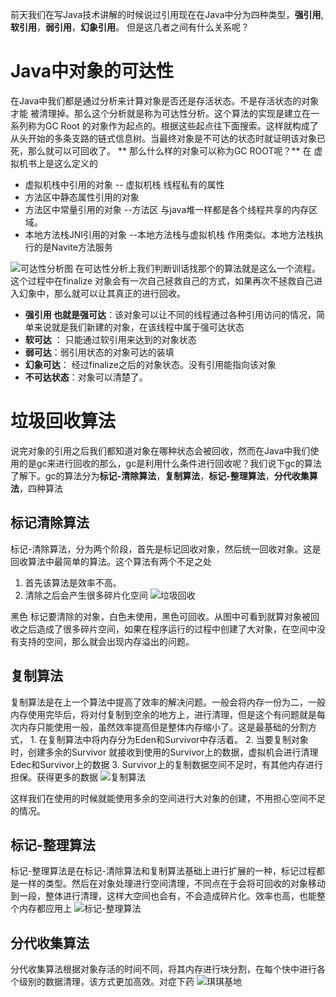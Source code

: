 前天我们在写Java技术讲解的时候说过引用现在在Java中分为四种类型，**强引用**,**软引用**，**弱引用**，**幻象引用**。
但是这几者之间有什么关系呢？
# Java中对象的可达性
在Java中我们都是通过分析来计算对象是否还是存活状态。不是存活状态的对象才能 被清理掉。那么这个分析就是称为可达性分析。这个算法的实现是建立在一系列称为GC Root 的对象作为起点的。根据这些起点往下面搜索。这样就构成了从头开始的多条支路的链式信息树。当最终对象是不可达的状态时就证明该对象已死，那么就可以可回收了。
** 那么什么样的对象可以称为GC ROOT呢？**
在 虚拟机书上是这么定义的
- 虚拟机栈中引用的对象  -- 虚拟机栈 线程私有的属性
- 方法区中静态属性引用的对象 
- 方法区中常量引用的对象   --方法区 与java堆一样都是各个线程共享的内存区域。
- 本地方法栈JNI引用的对象  --本地方法栈与虚拟机栈 作用类似。本地方法栈执行的是Navite方法服务

![可达性分析图](https://upload-images.jianshu.io/upload_images/4237685-27c7931a50e79a17.png?imageMogr2/auto-orient/strip%7CimageView2/2/w/1240)
在可达性分析上我们判断训话找那个的算法就是这么一个流程。这个过程中在finalize 对象会有一次自己拯救自己的方式，如果再次不拯救自己进入幻象中，那么就可以让其真正的进行回收。
-  **强引用 也就是强可达**：该对象可以让不同的线程通过各种引用访问的情况，简单来说就是我们新建的对象，在该线程中属于强可达状态
- **软可达** ： 只能通过软引用来达到的对象状态
- **弱可达**：弱引用状态的对象可达的装填
- **幻象可达**：  经过finalize之后的对象状态。没有引用能指向该对象
- **不可达状态**：对象可以清楚了。
# 垃圾回收算法
   说完对象的引用之后我们都知道对象在哪种状态会被回收，然而在Java中我们使用的是gc来进行回收的那么，gc是利用什么条件进行回收呢？我们说下gc的算法了解下。gc的算法分为**标记-清除算法**，**复制算法**，**标记-整理算法**，**分代收集算法**，四种算法
## 标记清除算法
  标记-清除算法，分为两个阶段，首先是标记回收对象，然后统一回收对象。这是回收算法中最简单的算法。这个算法有两个不足之处
 1. 首先该算法是效率不高。
 2. 清除之后会产生很多碎片化空间
  ![垃圾回收](https://upload-images.jianshu.io/upload_images/4237685-9b5948f536e1fc75.png?imageMogr2/auto-orient/strip%7CimageView2/2/w/1240)

 黑色 标记要清除的对象，白色未使用，黑色可回收。从图中可看到就算对象被回收之后造成了很多碎片空间，如果在程序运行的过程中创建了大对象，在空间中没有支持的空间，那么就会出现内存溢出的问题。
## 复制算法
  复制算法是在上一个算法中提高了效率的解决问题。一般会将内存一份为二，一般内存使用完毕后，将对付复制到空余的地方上，进行清理，但是这个有问题就是每次内存只能使用一般，虽然效率提高但是整体内存缩小了。这是最基础的分割方式，
    1. 在复制算法中将内存分为Eden和Survivor中存活着。
     2. 当要复制对象时，创建多余的Survivor 就接收到使用的Survivor上的数据，虚拟机会进行清理Edec和Survivor上的数据
    3. Survivor上的复制数据空间不足时，有其他内存进行担保。获得更多的数据
![复制算法](https://upload-images.jianshu.io/upload_images/4237685-c9531adc2018471c.png?imageMogr2/auto-orient/strip%7CimageView2/2/w/1240)

这样我们在使用的时候就能使用多余的空间进行大对象的创建，不用担心空间不足的情况。
## 标记-整理算法
  标记-整理算法是在标记-清除算法和复制算法基础上进行扩展的一种，标记过程都是一样的类型。然后在对象处理进行空间清理，不同点在于会将可回收的对象移动到一段，整体进行清理，这样大空间也会有，不会造成碎片化。效率也高，也能整个内存都应用上
![标记-整理算法](https://upload-images.jianshu.io/upload_images/4237685-cd457b800a91f2c5.png?imageMogr2/auto-orient/strip%7CimageView2/2/w/1240)
## 分代收集算法
  分代收集算法根据对象存活的时间不同，将其内存进行块分割，在每个快中进行各个级别的数据清理，该方式更加高效。对症下药
![琪琪基地](https://upload-images.jianshu.io/upload_images/4237685-ef12ed4ad9443e97.jpg?imageMogr2/auto-orient/strip%7CimageView2/2/w/1240)
